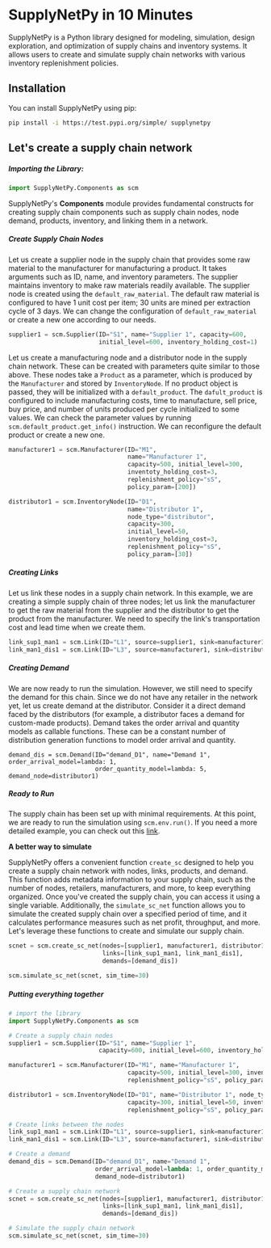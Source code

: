 # SupplyNetPy in 10 Minutes

SupplyNetPy is a Python library designed for modeling, simulation, design exploration, and optimization of supply chains and inventory systems. It allows users to create and simulate supply chain networks with various inventory replenishment policies.

## Installation

You can install SupplyNetPy using pip:

```sh
pip install -i https://test.pypi.org/simple/ supplynetpy
```

## Let's create a supply chain network

##### Importing the Library:
~~~python
import SupplyNetPy.Components as scm
~~~

SupplyNetPy's __Components__ module provides fundamental constructs for creating supply chain components such as supply chain nodes, node demand, products, inventory, and linking them in a network.

##### Create Supply Chain Nodes
Let us create a supplier node in the supply chain that provides some raw material to the manufacturer for manufacturing a product. It takes arguments such as ID, name, and inventory parameters. The supplier maintains inventory to make raw materials readily available. The supplier node is created using the `default_raw_material`. The default raw material is configured to have 1 unit cost per item; 30 units are mined per extraction cycle of 3 days. We can change the configuration of `default_raw_material` or create a new one according to our needs.

~~~python
supplier1 = scm.Supplier(ID="S1", name="Supplier 1", capacity=600, 
                         initial_level=600, inventory_holding_cost=1)
~~~

Let us create a manufacturing node and a distributor node in the supply chain network. These can be created with parameters quite similar to those above. These nodes take a `Product` as a parameter, which is produced by the `Manufacturer` and stored by `InventoryNode`. If no product object is passed, they will be initialized with a `default_product`. The `dafult_product` is configured to include manufacturing costs, time to manufacture, sell price, buy price, and number of units produced per cycle initialized to some values. We can check the parameter values by running `scm.default_product.get_info()` instruction. We can reconfigure the default product or create a new one.

~~~python
manufacturer1 = scm.Manufacturer(ID="M1", 
                                 name="Manufacturer 1",
                                 capacity=500, initial_level=300,
                                 inventoty_holding_cost=3,
                                 replenishment_policy="sS",
                                 policy_param=[200])

distributor1 = scm.InventoryNode(ID="D1",
                                 name="Distributor 1",
                                 node_type="distributor",
                                 capacity=300,
                                 initial_level=50,
                                 inventory_holding_cost=3,
                                 replenishment_policy="sS",
                                 policy_param=[30])
~~~

##### Creating Links 
Let us link these nodes in a supply chain network. In this example, we are creating a simple supply chain of three nodes; let us link the manufacturer to get the raw material from the supplier and the distributor to get the product from the manufacturer. We need to specify the link's transportation cost and lead time when we create them.

~~~python
link_sup1_man1 = scm.Link(ID="L1", source=supplier1, sink=manufacturer1, cost=5, lead_time=3)
link_man1_dis1 = scm.Link(ID="L3", source=manufacturer1, sink=distributor1, cost=50, lead_time=2)
~~~

##### Creating Demand
We are now ready to run the simulation. However, we still need to specify the demand for this chain. Since we do not have any retailer in the network yet, let us create demand at the distributor. Consider it a direct demand faced by the distributors (for example, a distributor faces a demand for custom-made products). Demand takes the order arrival and quantity models as callable functions. These can be a constant number of distribution generation functions to model order arrival and quantity.

~~~
demand_dis = scm.Demand(ID="demand_D1", name="Demand 1", order_arrival_model=lambda: 1,
                        order_quantity_model=lambda: 5, demand_node=distributor1)
~~~

##### Ready to Run
The supply chain has been set up with minimal requirements. At this point, we are ready to run the simulation using `scm.env.run()`. If you need a more detailed example, you can check out this [link](example.md).

__A better way to simulate__

SupplyNetPy offers a convenient function `create_sc` designed to help you create a supply chain network with nodes, links, products, and demand. This function adds metadata information to your supply chain, such as the number of nodes, retailers, manufacturers, and more, to keep everything organized. Once you've created the supply chain, you can access it using a single variable. Additionally, the `simulate_sc_net` function allows you to simulate the created supply chain over a specified period of time, and it calculates performance measures such as net profit, throughput, and more. Let's leverage these functions to create and simulate our supply chain.

~~~python
scnet = scm.create_sc_net(nodes=[supplier1, manufacturer1, distributor1], 
                          links=[link_sup1_man1, link_man1_dis1], 
                          demands=[demand_dis])

scm.simulate_sc_net(scnet, sim_time=30)
~~~

##### Putting everything together
~~~Python
# import the library
import SupplyNetPy.Components as scm

# Create a supply chain nodes
supplier1 = scm.Supplier(ID="S1", name="Supplier 1",
                         capacity=600, initial_level=600, inventory_holding_cost=1)

manufacturer1 = scm.Manufacturer(ID="M1", name="Manufacturer 1",
                                 capacity=500, initial_level=300, inventoty_holding_cost=3,
                                 replenishment_policy="sS", policy_param=[200])

distributor1 = scm.InventoryNode(ID="D1", name="Distributor 1", node_type="distributor",
                                 capacity=300, initial_level=50, inventory_holding_cost=3,
                                 replenishment_policy="sS", policy_param=[30])

# Create links between the nodes
link_sup1_man1 = scm.Link(ID="L1", source=supplier1, sink=manufacturer1, cost=5, lead_time=3)
link_man1_dis1 = scm.Link(ID="L3", source=manufacturer1, sink=distributor1, cost=50, lead_time=2)

# Create a demand
demand_dis = scm.Demand(ID="demand_D1", name="Demand 1", 
                        order_arrival_model=lambda: 1, order_quantity_model=lambda: 5,
                        demand_node=distributor1)

# Create a supply chain network
scnet = scm.create_sc_net(nodes=[supplier1, manufacturer1, distributor1],
                          links=[link_sup1_man1, link_man1_dis1],
                          demands=[demand_dis])

# Simulate the supply chain network
scm.simulate_sc_net(scnet, sim_time=30)
~~~
